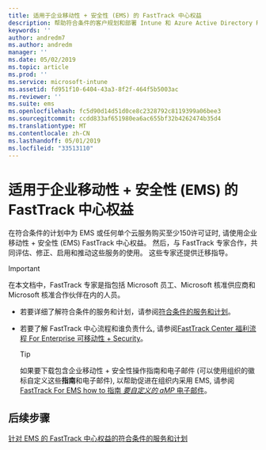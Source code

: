 ```yaml
---
title: 适用于企业移动性 + 安全性 (EMS) 的 FastTrack 中心权益
description: 帮助符合条件的客户规划和部署 Intune 和 Azure Active Directory Premium 的计划
keywords: ''
author: andredm7
ms.author: andredm
manager: ''
ms.date: 05/02/2019
ms.topic: article
ms.prod: ''
ms.service: microsoft-intune
ms.assetid: fd951f10-6404-43a3-8f2f-464f5b5003ac
ms.reviewer: ''
ms.suite: ems
ms.openlocfilehash: fc5d90d14d51d0ce8c2328792c8119399a06bee3
ms.sourcegitcommit: ccdd833af651980ea6ac655bf32b4262474b35d4
ms.translationtype: MT
ms.contentlocale: zh-CN
ms.lasthandoff: 05/01/2019
ms.locfileid: "33513110"
---
```

# <a name="fasttrack-center-benefit-for-enterprise-mobility--security-ems"></a>适用于企业移动性 + 安全性 (EMS) 的 FastTrack 中心权益

在符合条件的计划中为 EMS 或任何单个云服务购买至少150许可证时, 请使用企业移动性 + 安全性 (EMS) FastTrack 中心权益。 然后，与 FastTrack 专家合作，共同评估、修正、启用和推动这些服务的使用。 这些专家还提供迁移指导。

> [!IMPORTANT]
> 在本文档中，FastTrack 专家是指包括 Microsoft 员工、Microsoft 核准供应商和 Microsoft 核准合作伙伴在内的人员。

- 若要详细了解符合条件的服务和计划，请参阅[符合条件的服务和计划](M365-eligible-services-and-plans.md)。

- 若要了解 FastTrack 中心流程和谁负责什么, 请参阅[FastTrack Center 福利流程 For Enterprise 可移动性 + Security](EMS-fasttrack-process.md)。

    > [!TIP]
    > 如果要下载包含企业移动性 + 安全性操作指南和电子邮件 (可以使用组织的徽标自定义这些**指南**和电子邮件), 以帮助促进在组织内采用 EMS, 请参阅[FastTrack For EMS how to 指南 _要自定义的 aMP_ 电子邮件](https://gallery.technet.microsoft.com/FastTrack-for-EMS-How-To-f170da4c)。

## <a name="next-steps"></a>后续步骤

[针对 EMS 的 FastTrack 中心权益的符合条件的服务和计划](M365-eligible-services-and-plans.md)


